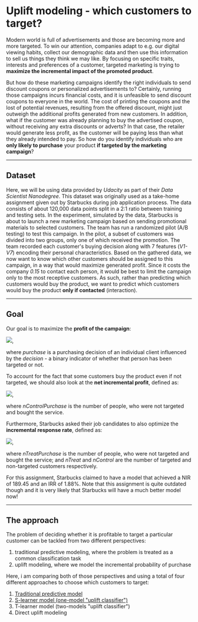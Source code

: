 # Uplift modeling - which customers to target?

Modern world is full of advertisements and those are becoming more and more targeted. To win our attention, companies adapt to e.g. our digital viewing habits, collect our demographic data and then use this information to sell us things they think we may like. By focusing on specific traits, interests and preferences of a customer, targeted marketing is trying to **maximize the incremental impact of the promoted product**.

But how do these marketing campaigns identify the right individuals to send discount coupons or personalized advertisements to? Certainly, running those campaigns incurs financial costs, and it is unfeasible to send discount coupons to everyone in the world. The cost of printing the coupons and the lost of potential revenues, resulting from the offered discount, might just outweigh the additional profits generated from new customers. In addition, what if the customer was already planning to buy the advertised coupon, without receiving any extra discounts or adverts? In that case, the retailer would generate less profit, as the customer will be paying less than what they already intended to pay. So how do you identify individuals who are **only likely to purchase** your product **if targeted by the marketing campaign**?

----

## Dataset

Here, we will be using data provided by *Udacity* as part of their *Data Scientist Nanodegree*. This dataset was originally used as a take-home assignment given out by Starbucks during job application process. The data consists of about 120,000 data points split in a 2:1 ratio between training and testing sets. In the experiment, simulated by the data, Starbucks is about to launch a new marketing campaign based on sending promotional materials to selected customers. The team has run a randomized pilot (A/B testing) to test this campaign. In the pilot, a subset of customers was divided into two groups, only one of which received the promotion. The team recorded each customer's buying decision along with 7 features (*V1-V7*) encoding their personal characteristics. Based on the gathered data, we now want to know which other customers should be assigned to this campaign, in a way that would maximize generated profit. Since it costs the company *0.15* to contact each person, it would be best to limit the campaign only to the most receptive customers. As such, rather than predicting which customers would buy the product, we want to predict which customers would buy the product **only if contacted** (interaction).

----

## Goal

Our goal is to maximize the **profit of the campaign**:

<img src="https://render.githubusercontent.com/render/math?math=profit = \sum_{i=1}^{N} 10*purchase_{i}(decision_{i}) - 0.15*decision_{i}">,

where *purchase* is a purchasing decision of an individual client influenced by the *decision* - a binary indicator of whether that person has been targeted or not.

To account for the fact that some customers buy the product even if not targeted, we should also look at the **net incremental profit**, defined as:

<img src="https://render.githubusercontent.com/render/math?math=NIR = profit - 10*nControlPurchase">,

where *nControlPurchase* is the number of people, who were not targeted and bought the service.

Furthermore, Starbucks asked their job candidates to also optimize the **incremental response rate**, defined as:

<img src="https://render.githubusercontent.com/render/math?math=IIR = \frac{nTreatPurchase}{nTreat} - \frac{nControlPurchase}{nControl}">,

where *nTreatPurchase* is the number of people, who were not targeted and bought the service; and *nTreat* and *nControl* are the number of targeted and non-targeted customers respectively.

For this assignment, Starbucks claimed to have a model that achieved a NIR of 189.45 and an IRR of 1.88%. Note that this assignment is quite outdated though and it is very likely that Starbucks will have a much better model now! 

----

## The approach

The problem of deciding whether it is profitable to target a particular customer can be tackled from two different perspectives:

1. traditional predictive modeling, where the problem is treated as a common classification task
2. uplift modeling, where we model the incremental probability of purchase 

Here, i am comparing both of those perspectives and using a total of four different approaches to choose which customers to target:

1. [Traditional predictive model](./1.Classical-predictive-models.ipynb) 
2. [S-learner model (one-model "uplift classifier")](./2.S-learner.ipynb) 
3. T-learner model (two-models "uplift classifier")
4. Direct uplift modeling


